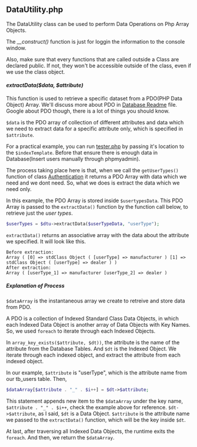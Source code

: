 ## DataUtility.php

The DataUtility class can be used to perform Data Operations on Php Array Objects.

The *__construct()* function is just for loggin the information to the console window.

Also, make sure that every functions that are called outside a Class are declared public. If not, they won't be accessible outside of the class, even if we use the class object.

#### *extractData($data, $attribute)*

This function is used to retrieve a specific dataset from a PDO(PHP Data Object) Array. We'll discuss more about PDO in [Database Readme](../dbconnect/Database.readme.md) file. Google about PDO though, there is a lot of things you should know.

`$data` is the PDO array of collection of different attributes and data which we need to extract data for a specific attribute only, which is specified in `$attribute`.

For a practical example, you can run [tester.php](../../temp/tester.php) by passing it's location to the `$indexTemplate`. Before that ensure there is enough data in Database(Insert users manually through phpmyadmin).

The process taking place here is that, when we call the `getUserTypes()` function of class [Authentication](../auth/Authentication.php) it returns a PDO Array with data which we need and we dont need. So, what we does is extract the data which we need only. 

In this example, the PDO Array is stored inside `$usertypesData`. This PDO Array is passed to the `extractData()` function by the function call below, to retrieve just the *user types*. 

```php
$userTypes = $dtu->extractData($userTypeData, "userType");
```

`extractData()` returns an associative array with the data about the attribute we specified. It will look like this.

```
Before extraction:
Array ( [0] => stdClass Object ( [userType] => manufacturer ) [1] => stdClass Object ( [userType] => dealer ) )
After extraction:
Array ( [userType_1] => manufacturer [userType_2] => dealer )
```

##### Explanation of Process

`$dataArray` is the instantaneous array we create to retreive and store data from PDO.

A PDO is a collection of Indexed Standard Class Data Objects, in which each Indexed Data Object is another array of Data Objects with Key Names. So, we used `foreach` to iterate through each Indexed Objects. 

In `array_key_exists($attribute, $dt))`, the attribute is the name of the attribute from the Database Tables. And `$dt` is the Indexed Object. We iterate through each indexed object, and extract the attribute from each indexed object.

In our example, `$attribute` is "userType", which is the attribute name from our tb_users table. Then,

```php
$dataArray[$attribute . "_" . $i++] = $dt->$attribute;
```

This statement appends new item to the `$dataArray` under the key name, `$attribute . "_" . $i++`, check the example above for reference. `$dt->$attribute`, as I said, `$dt` is a Data Object. `$attribute` is the attribute name we passed to the `extractData()` function, which will be the key inside `$dt`.

At last, after traversing all Indexed Data Objects, the runtime exits the `foreach`. And then, we return the `$dataArray`.